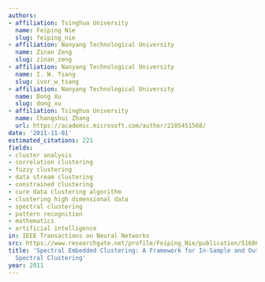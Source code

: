 ```yaml
---
authors:
- affiliation: Tsinghua University
  name: Feiping Nie
  slug: feiping_nie
- affiliation: Nanyang Technological University
  name: Zinan Zeng
  slug: zinan_zeng
- affiliation: Nanyang Technological University
  name: I. W. Tsang
  slug: ivor_w_tsang
- affiliation: Nanyang Technological University
  name: Dong Xu
  slug: dong_xu
- affiliation: Tsinghua University
  name: Changshui Zhang
  url: https://academic.microsoft.com/author/2105451568/
date: '2011-11-01'
estimated_citations: 221
fields:
- cluster analysis
- correlation clustering
- fuzzy clustering
- data stream clustering
- constrained clustering
- cure data clustering algorithm
- clustering high dimensional data
- spectral clustering
- pattern recognition
- mathematics
- artificial intelligence
in: IEEE Transactions on Neural Networks
src: https://www.researchgate.net/profile/Feiping_Nie/publication/51686544_Spectral_Embedded_Clustering_A_Framework_for_In-Sample_and_Out-of-Sample_Spectral_Clustering/links/09e4150b7cea217aeb000000.pdf
title: 'Spectral Embedded Clustering: A Framework for In-Sample and Out-of-Sample
  Spectral Clustering'
year: 2011
---
```

